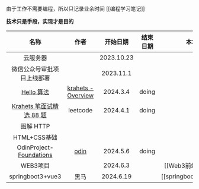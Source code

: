 
由于工作不需要编程，所以只记录业余时间
[[编程学习笔记]]

**技术只是手段，实现才是目的**

|                                     **名称**                                     |                      **作者**                      |  **开始日期**  | **结束日期** |        **本地**        |
| :----------------------------------------------------------------------------: | :----------------------------------------------: | :--------: | :------: | :------------------: |
|                                      云服务器                                      |                                                  | 2023.10.23 |          |                      |
|                                 微信公众号审批项目上线部署                                  |                                                  | 2023.11.1  |          |                      |
|                    [Hello 算法](https://www.hello-algo.com/)                     | [krahets - Overview](https://github.com/krahets) |  2024.3.4  |  doing   |                      |
| [Krahets 笔面试精选 88 题](https://leetcode.cn/studyplan/selected-coding-interview/) |                     leetcode                     |  2024.4.1  |  doing   |                      |
|                                    图解 HTTP                                     |                                                  |            |          |                      |
|                                   HTML+CSS基础                                   |                                                  |            |          |                      |
|  OdinProject- [Foundations](https://www.theodinproject.com/paths/foundations)  |     [odin](https://www.theodinproject.com/)      |  2024.5.6  |  doing   |                      |
|                                     WEB3项目                                     |                                                  |  2024.6.3  |          |    [[Web3前端训练营]]     |
|                                springboot3+vue3                                |                        黑马                        | 2024.6.19  |          | [[springboot3+vue3]] |
